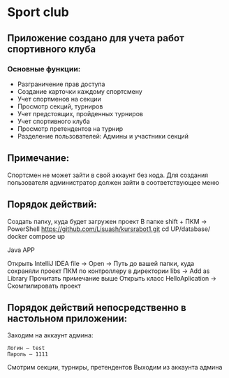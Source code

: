 # Sport club 



## Приложение создано для учета работ спортивного клуба
### Основные функции:

- Разграничение прав доступа
- Создание карточки каждому спортсмену
- Учет спортменов на секции
- Просмотр секций, турниров
- Учет предстоящих, пройденных турниров
- Учет спортивного клуба
- Просмотр претендентов на турнир
- Разделение пользователей: Админы и участники секций


## Примечание:

Спортсмен не может зайти в свой аккаунт без кода. Для создания пользователя администратор должен зайти в соответствующее меню
    
## Порядок действий:

Создать папку, куда будет загружен проект
В папке shift + ПКМ -> PowerShell
https://github.com/Lisuash/kursrabot1.git
cd UP/database/
docker compose up

Java APP

Открыть IntelliJ IDEA
file -> Open -> Путь до вашей папки, куда сохраняли проект
ПКМ по контроллеру в директории libs -> Add as Library
Прочитать примечание выше
Открыть класс HelloAplication -> Скомпилировать проект

## Порядок действий непосредственно в настольном приложении:

Заходим на аккаунт админа:

    Логин — test
    Пароль — 1111
Смотрим секции, турниры, претендентов
Выходим из аккаунта админа
